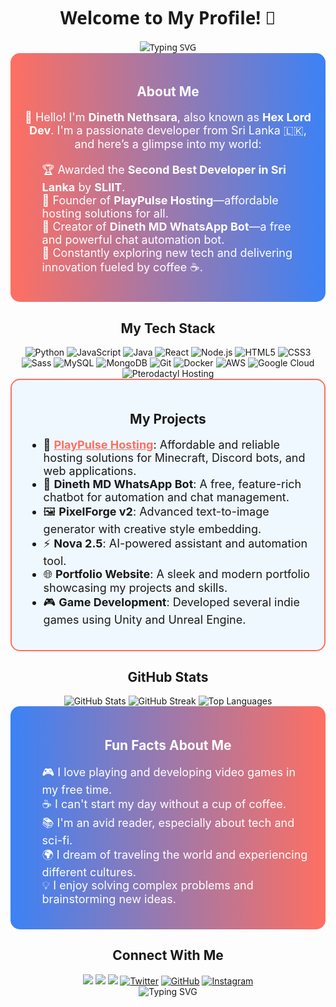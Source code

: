 <!-- Profile Header --><div align="center" style="font-family: 'Segoe UI', Tahoma, Geneva, Verdana, sans-serif;"> <h1>Welcome to My Profile! 🌟</h1> <img src="https://readme-typing-svg.herokuapp.com?font=Fira+Code&size=30&duration=2000&color=FF6F61&center=true&vCenter=true&multiline=true&width=700&lines=Hi+there!+I'm+Dineth+Nethsara.;Second+Best+Developer+in+Sri+Lanka+%F0%9F%8F%86;15+Years+Old+Tech+Enthusiast+%F0%9F%94%A5;Founder+of+PlayPulse+Hosting;Creator+of+Dineth+MD+WhatsApp+Bot;Innovator+and+Problem+Solver+%F0%9F%92%A1" alt="Typing SVG" /> </div>
<!-- About Section --><section style="background: linear-gradient(to right, #FF6F61, #3B82F6); color: white; padding: 20px; border-radius: 15px;"> <h2 align="center">About Me</h2> <p align="center" style="font-size: 18px;"> 👋 Hello! I'm <strong>Dineth Nethsara</strong>, also known as <strong>Hex Lord Dev</strong>. I'm a passionate developer from Sri Lanka 🇱🇰, and here’s a glimpse into my world: </p> <ul style="list-style: none; font-size: 18px;"> <li>🏆 Awarded the <strong>Second Best Developer in Sri Lanka</strong> by <strong>SLIIT</strong>.</li> <li>🚀 Founder of <strong>PlayPulse Hosting</strong>—affordable hosting solutions for all.</li> <li>🤖 Creator of <strong>Dineth MD WhatsApp Bot</strong>—a free and powerful chat automation bot.</li> <li>🌟 Constantly exploring new tech and delivering innovation fueled by coffee ☕.</li> </ul> </section>
<!-- Technologies Section --><section style="text-align: center;"> <h2>My Tech Stack</h2> <div align="center"> <img src="https://img.shields.io/badge/Python-%233776AB.svg?style=for-the-badge&logo=python&logoColor=white" alt="Python" /> <img src="https://img.shields.io/badge/JavaScript-%23F7DF1E.svg?style=for-the-badge&logo=javascript&logoColor=black" alt="JavaScript" /> <img src="https://img.shields.io/badge/Java-%23007396.svg?style=for-the-badge&logo=java&logoColor=white" alt="Java" /> <img src="https://img.shields.io/badge/React-%2361DAFB.svg?style=for-the-badge&logo=react&logoColor=black" alt="React" /> <img src="https://img.shields.io/badge/Node.js-%23339933.svg?style=for-the-badge&logo=node.js&logoColor=white" alt="Node.js" /> <img src="https://img.shields.io/badge/HTML5-%23E34F26.svg?style=for-the-badge&logo=html5&logoColor=white" alt="HTML5" /> <img src="https://img.shields.io/badge/CSS3-%231572B6.svg?style=for-the-badge&logo=css3&logoColor=white" alt="CSS3" /> <img src="https://img.shields.io/badge/Sass-%23CC6699.svg?style=for-the-badge&logo=sass&logoColor=white" alt="Sass" /> <img src="https://img.shields.io/badge/MySQL-%234479A1.svg?style=for-the-badge&logo=mysql&logoColor=white" alt="MySQL" /> <img src="https://img.shields.io/badge/MongoDB-%2347A248.svg?style=for-the-badge&logo=mongodb&logoColor=white" alt="MongoDB" /> <img src="https://img.shields.io/badge/Git-%23F05032.svg?style=for-the-badge&logo=git&logoColor=white" alt="Git" /> <img src="https://img.shields.io/badge/Docker-%232496ED.svg?style=for-the-badge&logo=docker&logoColor=white" alt="Docker" /> <img src="https://img.shields.io/badge/AWS-%23232F3E.svg?style=for-the-badge&logo=amazon-aws&logoColor=white" alt="AWS" /> <img src="https://img.shields.io/badge/Google%20Cloud-%234285F4.svg?style=for-the-badge&logo=google-cloud&logoColor=white" alt="Google Cloud" /> <img src="https://img.shields.io/badge/Hosting-Pterodactyl-%2381A1C1?style=for-the-badge&logo=pterodactyl" alt="Pterodactyl Hosting" /> </div> </section>
<!-- Projects Section --><section style="background: #f0f8ff; border: 2px solid #FF6F61; border-radius: 15px; padding: 20px;"> <h2 align="center">My Projects</h2> <ul style="font-size: 18px;"> <li>🌟 <strong><a href="https://playpulsehosting.com" style="color: #FF6F61;">PlayPulse Hosting</a></strong>: Affordable and reliable hosting solutions for Minecraft, Discord bots, and web applications.</li> <li>🤖 <strong>Dineth MD WhatsApp Bot</strong>: A free, feature-rich chatbot for automation and chat management.</li> <li>🖼 <strong>PixelForge v2</strong>: Advanced text-to-image generator with creative style embedding.</li> <li>⚡ <strong>Nova 2.5</strong>: AI-powered assistant and automation tool.</li> <li>🌐 <strong>Portfolio Website</strong>: A sleek and modern portfolio showcasing my projects and skills.</li> <li>🎮 <strong>Game Development</strong>: Developed several indie games using Unity and Unreal Engine.</li> </ul> </section>
<!-- GitHub Stats Section --><section> <h2 align="center">GitHub Stats</h2> <div align="center"> <img src="https://github-readme-stats.vercel.app/api?username=dinethnethsara&show_icons=true&theme=radical" alt="GitHub Stats" /> <img src="https://github-readme-streak-stats.herokuapp.com/?user=dinethnethsara&theme=radical" alt="GitHub Streak" /> <img src="https://github-readme-stats.vercel.app/api/top-langs/?username=dinethnethsara&layout=compact&theme=radical" alt="Top Languages" /> </div> </section>
<!-- Fun Facts Section --><section style="background: linear-gradient(to right, #3B82F6, #FF6F61); color: white; padding: 20px; border-radius: 15px;"> <h2 align="center">Fun Facts About Me</h2> <ul style="list-style: none; font-size: 18px;"> <li>🎮 I love playing and developing video games in my free time.</li> <li>☕ I can't start my day without a cup of coffee.</li> <li>📚 I'm an avid reader, especially about tech and sci-fi.</li> <li>🌍 I dream of traveling the world and experiencing different cultures.</li> <li>💡 I enjoy solving complex problems and brainstorming new ideas.</li> </ul> </section>
<!-- Connect Section --><section> <h2 align="center">Connect With Me</h2> <div align="center"> <a href="https://discord.gg/your-discord-invite"><img src="https://img.shields.io/badge/Discord-Hex%20Lord%20Dev-%235865F2?style=for-the-badge&logo=discord" /></a> <a href="https://www.linkedin.com/in/dineth-nethsara"><img src="https://img.shields.io/badge/LinkedIn-Dineth%20Nethsara-%230A66C2?style=for-the-badge&logo=linkedin" /></a> <a href="mailto:dinethnethsara@gmail.com"><img src="https://img.shields.io/badge/Email-Dineth%20Nethsara-%23D14836?style=for-the-badge&logo=gmail" /></a> <a href="https://twitter.com/your-twitter-handle"><img src="https://img.shields.io/badge/Twitter-%231DA1F2.svg?style=for-the-badge&logo=twitter&logoColor=white" alt="Twitter" /></a> <a href="https://github.com/dinethnethsara"><img src="https://img.shields.io/badge/GitHub-%23181717.svg?style=for-the-badge&logo=github&logoColor=white" alt="GitHub" /></a> <a href="https://www.instagram.com/your-instagram-handle"><img src="https://img.shields.io/badge/Instagram-%23E4405F.svg?style=for-the-badge&logo=instagram&logoColor=white" alt="Instagram" /></a> </div> </section>
<div align="center"> <img src="https://readme-typing-svg.herokuapp.com?font=Fira+Code&size=20&duration=1500&color=3B82F6&center=true&vCenter=true&width=700&lines=Thank+you+for+visiting!+;Happy+coding+and+stay+creative!+%F0%9F%92%BB" alt="Typing SVG" /> </div>
